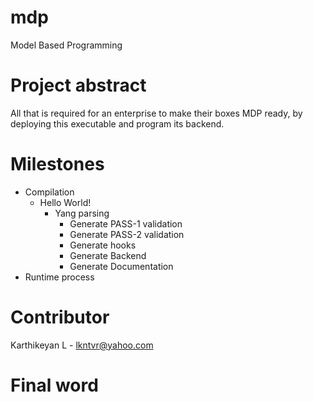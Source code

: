 # mdp
  Model Based Programming

# Project abstract
  All that is required for an enterprise to make their boxes MDP ready, by deploying this executable and program its backend.
  
# Milestones
  - Compilation
    - Hello World!
      - Yang parsing
        - Generate PASS-1 validation
        - Generate PASS-2 validation
        - Generate hooks
        - Generate Backend
        - Generate Documentation
  - Runtime process
  
# Contributor
  Karthikeyan L - lkntvr@yahoo.com
  
# Final word
